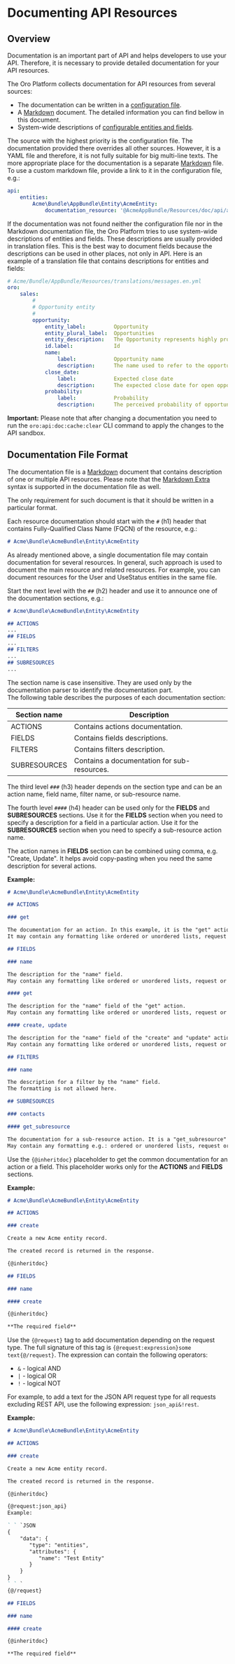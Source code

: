 # Documenting API Resources

## Overview

Documentation is an important part of API and helps developers to use your API. Therefore, it is necessary to provide detailed documentation for your API resources.

The Oro Platform collects documentation for API resources from several sources:

* The documentation can be written in a [configuration file](./configuration.md).
* A [Markdown](https://daringfireball.net/projects/markdown/) document. The detailed information you can find bellow in this document.
* System-wide descriptions of [configurable entities and fields](./../../../EntityConfigBundle/README.md).

The source with the highest priority is the configuration file. The documentation provided there overrides all other sources. However, it is a YAML file and therefore, it is not fully suitable for big multi-line texts. The more appropriate place for the documentation is a separate [Markdown](https://daringfireball.net/projects/markdown/) file. To use a custom markdown file, provide a link to it in the configuration file, e.g.:

```yaml
api:
    entities:
        Acme\Bundle\AppBundle\Entity\AcmeEntity:
            documentation_resource: '@AcmeAppBundle/Resources/doc/api/acme_entity.md'
```

If the documentation was not found neither the configuration file nor in the Markdown documentation file, the Oro Platform tries to use system-wide descriptions of entities and fields. These descriptions are usually provided in translation files. This is the best way to document fields because the descriptions can be used in other places, not only in API. Here is an example of a translation file that contains descriptions for entities and fields:

```yaml
# Acme/Bundle/AppBundle/Resources/translations/messages.en.yml
oro:
    sales:
        #
        # Opportunity entity
        #
        opportunity:
            entity_label:         Opportunity
            entity_plural_label:  Opportunities
            entity_description:   The Opportunity represents highly probable potential or actual sales to a new or established customer
            id.label:             Id
            name:
                label:            Opportunity name
                description:      The name used to refer to the opportunity in the system.
            close_date:
                label:            Expected close date
                description:      The expected close date for open opportunity, and actual close date for the closed one
            probability:
                label:            Probability
                description:      The perceived probability of opportunity being successfully closed
```

**Important:** Please note that after changing a documentation you need to run the `oro:api:doc:cache:clear` CLI command to apply the changes to the API sandbox.

## Documentation File Format

The documentation file is a [Markdown](https://daringfireball.net/projects/markdown/) document that contains description of one or multiple API resources. Please note that the [Markdown Extra](https://michelf.ca/projects/php-markdown/extra/) syntax is supported in the documentation file as well.

The only requirement for such document is that it should be written in a particular format.

Each resource documentation should start with the `#` (h1) header that contains Fully-Qualified Class Name (FQCN) of the resource, e.g.:

```markdown
# Acme\Bundle\AcmeBundle\Entity\AcmeEntity
```

As already mentioned above, a single documentation file may contain documentation for several resources. In general, such approach is used to document the main resource and related resources. For example, you can document resources for the User and UseStatus entities in the same file.

Start the next level with the `##` (h2) header and use it to announce one of the documentation sections, e.g.:

```markdown
# Acme\Bundle\AcmeBundle\Entity\AcmeEntity

## ACTIONS
...
## FIELDS
...
## FILTERS
...
## SUBRESOURCES
...
```

The section name is case insensitive. They are used only by the documentation parser to identify the documentation part.  
The following table describes the purposes of each documentation section:

| Section name | Description |
| --- | --- |
| ACTIONS | Contains actions documentation. |
| FIELDS | Contains fields descriptions. |
| FILTERS | Contains filters description. |
| SUBRESOURCES | Contains a documentation for sub-resources. |

The third level `###` (h3) header depends on the section type and can be an action name, field name, filter name, or sub-resource name.

The fourth level `####` (h4) header can be used only for the **FIELDS** and **SUBRESOURCES** sections.
Use it for the **FIELDS** section when you need to specify a description for a field in a particular action. 
Use it for the **SUBRESOURCES** section when you need to specify a sub-resource action name.

The action names in **FIELDS** section can be combined using comma, e.g. "Create, Update". It helps avoid copy-pasting when you need the same description for several actions.

**Example:**

```markdown
# Acme\Bundle\AcmeBundle\Entity\AcmeEntity

## ACTIONS

### get

The documentation for an action. In this example, it is the "get" action.
It may contain any formatting like ordered or unordered lists, request or response examples, links, text in bold or italic, etc.

## FIELDS

### name

The description for the "name" field.
May contain any formatting like ordered or unordered lists, request or response examples, links, text in bold or italic, etc.

#### get

The description for the "name" field of the "get" action.
May contain any formatting like ordered or unordered lists, request or response examples, links, text in bold or italic, etc.

#### create, update

The description for the "name" field of the "create" and "update" actions.
May contain any formatting like ordered or unordered lists, request or response examples, links, text in bold or italic, etc.

## FILTERS

### name

The description for a filter by the "name" field.
The formatting is not allowed here.

## SUBRESOURCES

### contacts

#### get_subresource

The documentation for a sub-resource action. It is a "get_subresource" action for "contacts" sub-resource in this example.
May contain any formatting e.g.: ordered or unordered lists, request or response examples, links, text in bold or italic, etc.
```

Use the `{@inheritdoc}` placeholder to get the common documentation for an action or a field. This placeholder works only for the **ACTIONS** and **FIELDS** sections.

**Example:**

```markdown
# Acme\Bundle\AcmeBundle\Entity\AcmeEntity

## ACTIONS

### create

Create a new Acme entity record.

The created record is returned in the response.

{@inheritdoc}

## FIELDS

### name

#### create

{@inheritdoc}

**The required field**
```

Use the `{@request}` tag to add documentation depending on the request type. The full signature of this tag is `{@request:expression}some text{@/request}`. The expression can contain the following operators:

- `&` - logical AND
- `|` - logical OR
- `!` - logical NOT

For example, to add a text for the JSON API request type for all requests excluding REST API, use the following expression: `json_api&!rest`.

**Example:**

```markdown
# Acme\Bundle\AcmeBundle\Entity\AcmeEntity

## ACTIONS

### create

Create a new Acme entity record.

The created record is returned in the response.

{@inheritdoc}

{@request:json_api}
Example:

` ` `JSON
{
    "data": {
       "type": "entities",
       "attributes": {
          "name": "Test Entity"
       }
    }
}
` ` `
{@/request}

## FIELDS

### name

#### create

{@inheritdoc}

**The required field**
```
